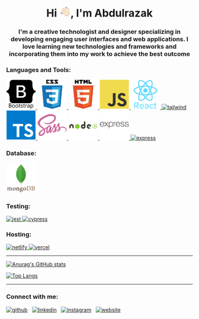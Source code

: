 <h1 align="center">Hi <img src="https://raw.githubusercontent.com/AbdulSamman/AbdulSamman/main/wavingHand.gif" width="30px">, I'm Abdulrazak</h1>

<h3 align="center">I'm a creative technologist and designer specializing in developing engaging user interfaces and web applications. I love learning new technologies and frameworks and incorporating them into my work to achieve the best outcome</h3>


<h3 align="left">Languages and Tools:</h3>
<p align="left"> <a href="https://getbootstrap.com" target="_blank" rel="noreferrer"> <img src="https://raw.githubusercontent.com/devicons/devicon/master/icons/bootstrap/bootstrap-plain-wordmark.svg" alt="bootstrap" width="80" height="80"/> </a> <a href="https://www.w3schools.com/css/" target="_blank" rel="noreferrer"> <img src="https://raw.githubusercontent.com/devicons/devicon/master/icons/css3/css3-original-wordmark.svg" alt="css3" width="80" height="80"/> </a> <a href="https://www.w3.org/html/" target="_blank" rel="noreferrer"> <img src="https://raw.githubusercontent.com/devicons/devicon/master/icons/html5/html5-original-wordmark.svg" alt="html5" width="80" height="80"/> </a> <a href="https://developer.mozilla.org/en-US/docs/Web/JavaScript" target="_blank" rel="noreferrer"> <img src="https://raw.githubusercontent.com/devicons/devicon/master/icons/javascript/javascript-original.svg" alt="javascript" width="80" height="80"/> </a> <a href="https://reactjs.org/" target="_blank" rel="noreferrer"> <img src="https://raw.githubusercontent.com/devicons/devicon/master/icons/react/react-original-wordmark.svg" alt="react" width="80" height="80"/> </a> <a href="https://tailwindcss.com/" target="_blank" rel="noreferrer"> <img src="https://www.vectorlogo.zone/logos/tailwindcss/tailwindcss-icon.svg" alt="tailwind" width="40" height="40"/> </a> <a href="https://www.typescriptlang.org/" target="_blank" rel="noreferrer"> <img src="https://raw.githubusercontent.com/devicons/devicon/master/icons/typescript/typescript-original.svg" alt="typescript" width="80" height="80"/> </a> <a href="https://sass-lang.com" target="_blank" rel="noreferrer"> <img src="https://raw.githubusercontent.com/devicons/devicon/master/icons/sass/sass-original.svg" alt="sass" width="80" height="80"/> </a>
<a href="https://nodejs.org" target="_blank" rel="noreferrer"> <img src="https://raw.githubusercontent.com/devicons/devicon/master/icons/nodejs/nodejs-original-wordmark.svg" alt="nodejs" width="80" height="80"/> </a> <a href="https://expressjs.com" target="_blank" rel="noreferrer"> <img src="https://raw.githubusercontent.com/devicons/devicon/master/icons/express/express-original-wordmark.svg" alt="express" width="80" height="80"/> </a>
 <a href="https://socket.io" target="_blank" rel="noreferrer"> <img src="https://upload.wikimedia.org/wikipedia/commons/9/96/Socket-io.svg" alt="express" width="80" height="80"/> </a></p>


 <h3 align="left">Database:</h3>
 <p>
 <a href="https://www.mongodb.com/" target="_blank" rel="noreferrer"> <img src="https://raw.githubusercontent.com/devicons/devicon/master/icons/mongodb/mongodb-original-wordmark.svg" alt="mongodb" width="80" height="80"/> </a> </p>

<h3 align="left">Testing:</h3>
<p>
 <a href="https://jestjs.io" target="_blank" rel="noreferrer"> <img src="https://www.vectorlogo.zone/logos/jestjsio/jestjsio-icon.svg" alt="jest" width="80" height="80"/> </a>
 <a href="https://www.cypress.io" target="_blank" rel="noreferrer"> <img src="https://raw.githubusercontent.com/simple-icons/simple-icons/6e46ec1fc23b60c8fd0d2f2ff46db82e16dbd75f/icons/cypress.svg" alt="cypress" width="80" height="80"/> </a></p>

<h3 align="left">Hosting:</h3>
<p>
<a href="https://app.netlify.com" target="_blank" rel="noreferrer"> <img src="https://www.vectorlogo.zone/logos/netlify/netlify-ar21.svg" alt="netlify" width="80" height="80"/> </a>
 <a href="https://vercel.com" target="_blank" rel="noreferrer"> <img src="https://logovtor.com/wp-content/uploads/2020/10/vercel-inc-logo-vector.png" alt="vercel" width="80" height="80"/> </a></p>

<hr>

[![Anurag's GitHub stats](https://github-readme-stats.vercel.app/api?username=AbdulSamman&show_icons=true&theme=blue-green&bg_color=0D1117)]([https://github.com/AbdulSamman/github-readme](https://github.com/AbdulSamman/AbdulSamman))


[![Top Langs](https://github-readme-stats.vercel.app/api/top-langs/?username=AbdulSamman&layout=compact&bg_color=0D1117)](https://github.com/anuraghazra/github-readme-stats)


<hr>
<h3 align="left">Connect with me:</h3>

[<img src='https://cdn.jsdelivr.net/npm/simple-icons@3.0.1/icons/github.svg' alt='github' height='60'>](https://github.com/AbdulSamman)&nbsp;&nbsp;&nbsp;[<img src='https://cdn.jsdelivr.net/npm/simple-icons@3.0.1/icons/linkedin.svg' alt='linkedin' height='60'>](https://www.linkedin.com/in/abdulrazak-samman-175b2718b)&nbsp;&nbsp;&nbsp;[<img src='https://cdn.jsdelivr.net/npm/simple-icons@3.0.1/icons/instagram.svg' alt='instagram' height='60'>](https://www.instagram.com/abdulsam89/)&nbsp;&nbsp;&nbsp;[<img src='https://cdn.jsdelivr.net/npm/simple-icons@3.0.1/icons/icloud.svg' alt='website' height='60'>](https://portfolio.5amman.eu/)


 


